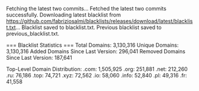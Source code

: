 Fetching the latest two commits...
Fetched the latest two commits successfully.
Downloading latest blacklist from https://github.com/fabriziosalmi/blacklists/releases/download/latest/blacklist.txt...
Blacklist saved to blacklist.txt.
Previous blacklist saved to previous_blacklist.txt.

=== Blacklist Statistics ===
Total Domains: 3,130,316
Unique Domains: 3,130,316
Added Domains Since Last Version: 296,041
Removed Domains Since Last Version: 187,641

Top-Level Domain Distribution:
  .com: 1,505,925
  .org: 251,881
  .net: 212,260
  .ru: 76,186
  .top: 74,721
  .xyz: 72,562
  .io: 58,060
  .info: 52,840
  .pl: 49,316
  .fr: 41,558
